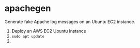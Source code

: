 # apachegen
Generate fake Apache log messages on an Ubuntu EC2 instance.

1. Deploy an AWS EC2 Ubuntu instance
2. `sudo apt update`
3. 
